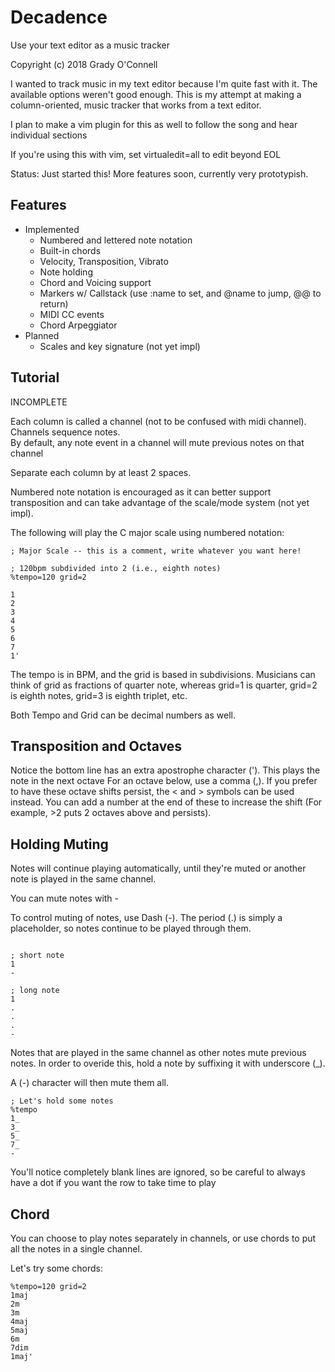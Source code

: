 # Decadence
Use your text editor as a music tracker

Copyright (c) 2018 Grady O'Connell

I wanted to track music in my text editor because I'm quite fast with it.
The available options weren't good enough.
This is my attempt at making a column-oriented, music tracker that works from
a text editor.

I plan to make a vim plugin for this as well to follow the song and hear individual sections

If you're using this with vim, set virtualedit=all to edit beyond EOL

Status: Just started this!  More features soon, currently very prototypish.

## Features

- Implemented
    - Numbered and lettered note notation
    - Built-in chords
    - Velocity, Transposition, Vibrato
    - Note holding
    - Chord and Voicing support
    - Markers w/ Callstack (use :name to set, and @name to jump, @@ to return)
    - MIDI CC events
    - Chord Arpeggiator
- Planned
    - Scales and key signature (not yet impl)

## Tutorial

INCOMPLETE
    
Each column is called a channel (not to be confused with midi channel).
Channels sequence notes.  
By default, any note event in a channel will mute previous notes on that channel

Separate each column by at least 2 spaces.

Numbered note notation is encouraged as it can better support
transposition and can take advantage of the scale/mode system (not yet impl).

The following will play the C major scale using numbered notation:
```
; Major Scale -- this is a comment, write whatever you want here!

; 120bpm subdivided into 2 (i.e., eighth notes)
%tempo=120 grid=2

1
2
3
4
5
6
7
1'
```

The tempo is in BPM, and the grid is based in subdivisions.
Musicians can think of grid as fractions of quarter note,
whereas grid=1 is quarter, grid=2 is eighth notes, grid=3 is eighth triplet, etc.

Both Tempo and Grid can be decimal numbers as well.

## Transposition and Octaves

Notice the bottom line has an extra apostrophe character (').  This plays the note in the next octave
For an octave below, use a comma (,).
If you prefer to have these octave shifts persist, the < and > symbols can be used instead.
You can add a number at the end of these to increase the shift (For example, >2 puts 2 octaves above and persists).

## Holding Muting

Notes will continue playing automatically, until they're muted or another note is played in the same channel.

You can mute notes with -

To control muting of notes, use Dash (-).  The period (.) is simply a placeholder, so notes continue to be played through them.
```

; short note
1
-

; long note
1
.
.
.
-

```

Notes that are played in the same channel as other notes mute previous notes.
In order to overide this, hold a note by suffixing it with underscore (_).

A (-) character will then mute them all.

```
; Let's hold some notes
%tempo
1_
3_
5_
7_
-
```


You'll notice completely blank lines are ignored, so be careful to always have a dot if you want the row to take time to play

## Chord

You can choose to play notes separately in channels, or use chords to put all
the notes in a single channel.

Let's try some chords:

```
%tempo=120 grid=2
1maj
2m
3m
4maj
5maj
6m
7dim
1maj'
```


